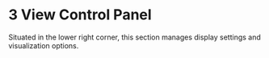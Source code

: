 # 3 View Control Panel

Situated in the lower right corner, this section manages display settings and visualization options.


